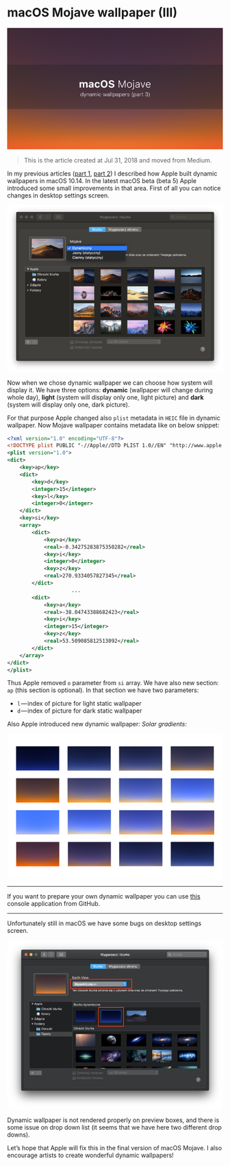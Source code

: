 # macOS Mojave wallpaper (III)

![](https://raw.githubusercontent.com/mczachurski/WriteFreelyContent/main/images/0065.png)

> This is the article created at Jul 31, 2018 and moved from Medium.

In my previous articles ([part 1](https://writefreely.social/mczachurski/macos-mojave-dynamic-wallpaper), [part 2](https://writefreely.social/mczachurski/macos-mojave-dynamic-wallpapers-ii)) I described how Apple built dynamic wallpapers in macOS 10.14. In the latest macOS beta (beta 5) Apple introduced some small improvements in that area. First of all you can notice changes in desktop settings screen.
<!--more-->

![](https://raw.githubusercontent.com/mczachurski/WriteFreelyContent/main/images/0066.png)

Now when we chose dynamic wallpaper we can choose how system will display it. We have three options: **dynamic** (wallpaper will change during whole day), **light** (system will display only one, light picture) and **dark** (system will display only one, dark picture).

For that purpose Apple changed also `plist` metadata in `HEIC` file in dynamic wallpaper. Now Mojave wallpaper contains metadata like on below snippet:

```xml
<?xml version="1.0" encoding="UTF-8"?>
<!DOCTYPE plist PUBLIC "-//Apple//DTD PLIST 1.0//EN" "http://www.apple.com/DTDs/PropertyList-1.0.dtd">
<plist version="1.0">
<dict>
	<key>ap</key>
	<dict>
		<key>d</key>
		<integer>15</integer>
		<key>l</key>
		<integer>0</integer>
	</dict>
	<key>si</key>
	<array>
		<dict>
			<key>a</key>
			<real>-0.34275283875350282</real>
			<key>i</key>
			<integer>0</integer>
			<key>z</key>
			<real>270.9334057827345</real>
		</dict>
                     ...
		<dict>
			<key>a</key>
			<real>-38.04743388682423</real>
			<key>i</key>
			<integer>15</integer>
			<key>z</key>
			<real>53.509085812513092</real>
		</dict>
	</array>
</dict>
</plist>
```

Thus Apple removed `o` parameter from `si` array. We have also new section: `ap` (this section is optional). In that section we have two parameters:

- `l` — index of picture for light static wallpaper
- `d` — index of picture for dark static wallpaper

Also Apple introduced new dynamic wallpaper: _Solar gradients:_

![](https://raw.githubusercontent.com/mczachurski/WriteFreelyContent/main/images/0067.png)

---

If you want to prepare your own dynamic wallpaper you can use [this](https://github.com/mczachurski/wallpapper) console application from GitHub.

---

Unfortunately still in macOS we have some bugs on desktop settings screen.

![](https://raw.githubusercontent.com/mczachurski/WriteFreelyContent/main/images/0068.png)

Dynamic wallpaper is not rendered properly on preview boxes, and there is some issue on drop down list (it seems that we have here two different drop downs).

Let’s hope that Apple will fix this in the final version of macOS Mojave. I also encourage artists to create wonderful dynamic wallpapers!